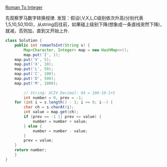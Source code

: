 [Roman To Integer](https://leetcode.com/problems/roman-to-integer/description/)

先观察罗马数字转换规律. 发现：假设I,V,X,L,C级别依次升高(分别代表1,5,10,50,100)，从string后往前，如果碰上级别下降(想象成一条直线突然下降)，就减，否则加，直到又开始上升. <br>

```java
class Solution {
    public int romanToInt(String s) {
        Map<Character, Integer> map = new HashMap<>();
        map.put('I', 1);
	map.put('V', 5);
	map.put('X', 10);
	map.put('L', 50);
	map.put('C', 100);
	map.put('D', 500);
	map.put('M', 1000);
        
        // String: XCIV Decimal: 94 = 100-10-1+5
    	int number = 0, prev = -1;
	for (int i = s.length() - 1; i >= 0; i--) {
		char ch = s.charAt(i);
		int value = map.get(ch);
		if (prev == -1 || prev <= value) {
			number = number + value;
		} else {
			number = number - value;
		}
		prev = value;
	}
	return number;
    }
}
```
